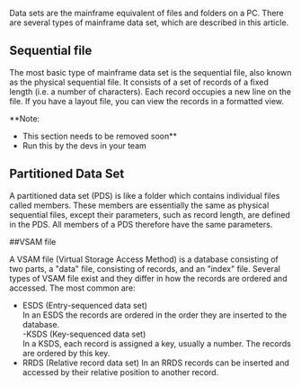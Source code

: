 Data sets are the mainframe equivalent of files and folders on a PC. There are several types of mainframe data set, which are described in this article.

 ## Sequential file
The most basic type of mainframe data set is the sequential file, also known as the physical sequential file. It consists of a set of records of a fixed length (i.e. a number of characters). Each record occupies a new line on the file.
If you have a layout file, you can view the records in a formatted view.

**Note:

 - This section needs to be removed soon**
 - Run this by the devs in your team

## Partitioned Data Set
A partitioned data set (PDS) is like a folder which contains individual files called members. These members are essentially the same as physical sequential files, except their parameters, such as record length, are defined in the PDS. All members of a PDS therefore have the same parameters.

##VSAM file

A VSAM file (Virtual Storage Access Method) is a database consisting of two parts, a "data" file, consisting of records, and an "index" file. Several types of VSAM file exist and they differ in how the records are ordered and accessed. The most common are:

- ESDS (Entry-sequenced data set)  
In an ESDS the records are ordered in the order they are inserted to the database.  
-KSDS (Key-sequenced data set)  
In a KSDS, each record is assigned a key, usually a number. The records are ordered by this key.
- RRDS (Relative record data set)
In an RRDS records can be inserted and accessed by their relative position to another record.
